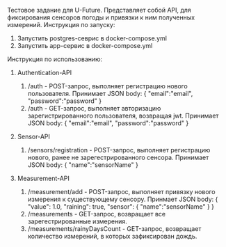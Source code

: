 Тестовое задание для U-Future. Представляет собой API, для фиксирования сенсоров погоды и привязки к ним полученных измерений.
Инструкция по запуску:
1) Запустить postgres-севрис в docker-compose.yml
2) Запустить app-сервис в docker-compose.yml

Инструкция по использованию:

1. Authentication-API
   1) /auth - POST-запрос, выполняет регистрацию нового пользователя. Принимает JSON body:
      {
      "email":"email",
      "password":"password"
      }
   2) /auth - GET-запрос, выполняет авторизацию зарегистрированного пользователя, возвращая jwt. Принимает JSON body:
      {
      "email":"email",
      "password":"password"
      }

2. Sensor-API
   1) /sensors/registration - POST-запрос, выполняет регистрацию нового, ранее не зарегестрированного сенсора. Принимает JSON body:
      {
      "name":"sensorName"
      }

3. Measurement-API
   1) /measurement/add - POST-запрос, выполняет привязку нового измерения к существующему сенсору. Принмает JSON body:
      {
      "value": 1.0,
      "raining": true,
      "sensor": {
        "name":"sensorName"
        }
      }
   2) /measurements - GET-запрос, возвращает все зарегестрированные измерения.
   3) /measurements/rainyDaysCount - GET-запрос, возвращает количество измерений, в которых зафиксирован дождь.
